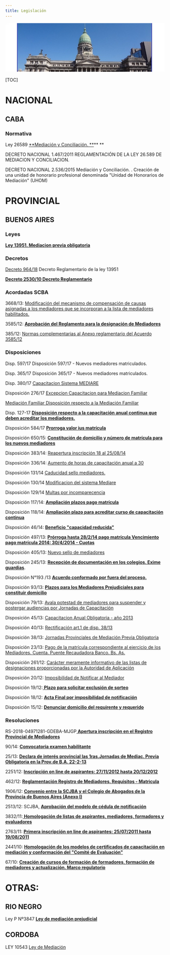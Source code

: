 ```yaml
---
title: Legislación
---
```

![null](/images/uploads/congreso.jpg)

\[TOC]

# NACIONAL

## CABA

### Normativa

Ley 26589 [**Mediación y Conciliación. **](/legislacion/ley-26589-mediacion-y-conciliacion/index.html)\*\* \*\*

DECRETO NACIONAL 1.467/2011 REGLAMENTACIÓN DE LA LEY 26.589 DE MEDIACION Y CONCILIACION.

DECRETO NACIONAL 2.536/2015 Mediación y Conciliación. . Creación de una unidad de honorario profesional denominada "Unidad de Honorarios de Mediación" (UHOM)

# PROVINCIAL

## **BUENOS AIRES**

### Leyes

[**Ley 13951. Mediacion previa obligatoria**](/legislacion/legislacion/l-13951.html)

### Decretos

[Decreto 964/18](/legislacion/decreto-964-2018-reglamentario-ley-13-951-mediación-modificatorio-del-decreto-2530-10) Decreto Reglamentario de la ley 13951

[**Decreto 2530/10 Decreto Reglamentario**](http://www.gob.gba.gov.ar/legislacion/legislacion/10-2530.html)



### Acordadas SCBA

3668/13: [Modificación del mecanismo de compensación de causas asignadas a los mediadores que se incorporan a la lista de mediadores  habilitados.](/legislacion/366813)

3585/12: [**Aprobación del Reglamento para la designación de Mediadores**](/legislacion/358512)

 385/12:  [Normas complementarias al Anexo reglamentario del Acuerdo 3585/12](/legislacion/38512)

### Disposiciones

 Disp. 597/17	Disposición 597/17 - Nuevos mediadores matriculados.	 

Disp. 365/17	Disposición 365/17 - Nuevos mediadores matriculados.	 

Disp. 380/17	[Capacitacion Sistema MEDIARE	 ](http://www.mediaciones-ba.org.ar/documentos/disposiciones/CAPACITACION_MEDIARE.pdf)

Disposición 276/17 [Excepcion Capacitacion para Mediacion Familiar](http://www.mediaciones-ba.org.ar/documentos/disposiciones/Disp-276-17.pdf)	

[Mediación Familiar	Disposición respecto a la Mediación Familiar	 ](http://www.mediaciones-ba.org.ar/documentos/disposiciones/MEDIACION%20FAMILIAR_3.pdf)

Disp. 127-17	[**Disposición respecto a la capacitación anual continua que deben acreditar los mediadores.**](http://www.mediaciones-ba.org.ar/documentos/disposiciones/127-07.pdf)

Disposición 584/17 [**Prorroga valor ius matrícula**](/legislacion/disp-584-17-prorroga-valor-ius/index.html)

Disposición 650/15: [**Constitución de domicilio y número de matrícula para los nuevos mediadores**](/legislacion/65015)

Disposición 383/14: [Reapertura inscripción 18 al 25/08/14](/legislacion/38314)

Disposición 336/14: [Aumento de horas de capacitación anual a 30](/legislacion/33614)

Disposición 131/14 [Caducidad sello mediadores.](/legislacion/13114) 

Disposición 130/14 [Modificacion del sistema Mediare](http://www.mediaciones-ba.org.ar/documentos/disposiciones/D_21042014_2.pdf)

Disposición 129/14 [Multas por incomparecencia](http://www.casi.com.ar/sites/default/files/DISPOSICION%20129-14-%20MULTA%20POR%20INCOMPARECENCIA.pdf)

Disposición 117/14:  [**Ampliación plazos pago matrícula**](/legislacion/11714/index.html)

Disposición 118/14:  [**Ampliación plazo para acreditar curso de capacitación continua**](/legislacion/11814/index.html)

Disposición 46/14: 	[**Beneficio "capacidad reducida"**](/legislacion/4614)

Disposición 497/13: [**Prórroga hasta 28/2/14 pago matrícula Vencimiento pago matrícula 2014:  30/4/2014 - Cuotas**](/legislacion/49713)

Disposición 405/13: [Nuevo sello de mediadores](/legislacion/40513)

Disposición 245/13: [**Recepción de documentación en los colegios. Exime guardias**](https://sitio-mediadores.netlify.com/legislacion/24513/index.html). 

Disposición N°193 /13 [**Acuerdo conformado por fuera del proceso.** ](/legislacion/acuerdo-conformado-por-fuera-del-proceso)

Disposición 93/13: [**Plazos para los Mediadores Prejudiciales para constituir domicilio**](/legislacion/9313)

Disposición 79/13: [Avala potestad de mediadores para suspender y postergar audiencias por Jornadas de Capacitación](/legislacion/7913)

Disposición 45/13: [Capacitacion  Anual Obligatoria - año 2013](/legislacion/4513)

Disposición 40/13: [Rectificación art.1 de disp. 38/13](/legislacion/4013)

Disposición 38/13: [Jornadas Provinciales de Mediación Previa Obligatoria](/legislacion/3813)

Disposición 23/13: [Pago de la matrícula correspondiente al ejercicio de los Mediadores. Cuenta. Puente Recaudadora Banco. Bs. As.](/legislacion/2313)

Disposición 261/12: [Carácter meramente informativo de las listas de designaciones proporcionadas por la Autoridad de Aplicación](/legislacion/26112)

Disposición 20/12: [Imposibilidad de Notificar al Mediador](/legislacion/2012)

Disposición 19/12:[ **Plazo para solicitar exclusión de sorteo**](/legislacion/1912/index.html)

Disposición 18/12: [**Acta Final por imposibilidad de notificación**](/legislacion/1812/index.html)

Disposición 15/12: [**Denunciar domicilio del requirente y requerido**](/legislacion/1512/index.html)

### Resoluciones

RS-2018-04971281-GDEBA-MJGP[ **Apertura inscripción en el Registro Provincial de Mediadores**](/legislacion/apertura-inscripcion-en-el-registro-provincial-de-mediadores-2018/index.html)

90/14: [**Convocatoria examen habilitante**](/legislacion/9014)

25/13:  [**Declara de interés provincial las 1ras.Jornadas de Mediac. Previa Obligatoria en la Prov.de B.A. 22-2-13**](/legislacion/2513)

2251/12: [**Inscripción on line de aspirantes: 27/11/2012 hasta 20/12/2012**](/legislacion/225112)

462/12:  [**Reglamentación Registro de Mediadores. Requisitos - Matricula**](/legislacion/462)

1906/12: [**Convenio entre la SCJBA y el Colegio de Abogados de la Provincia de Buenos Aires (Anexo I)**](/legislacion/1906/index.html)

2513/12: SCJBA, [**Aprobación del modelo de cédula de notificación**](/legislacion/513)

3832/11:[ **Homologación de listas de aspirantes, mediadores, formadores y evaluadores**](/legislacion/2)

2763/11: [**Primera inscripción on line de aspirantes: 25/07/2011 hasta 19/08/2011**](/legislacion/276311)

2441/10: [**Homologación de los modelos de certificados de capacitación en mediación y conformación del "Comité de Evaluación"**](/legislacion/2441)

67/10:  [**Creación de cursos de formación de formadores, formación de mediadores y actualización. Marco regulatorio**](/legislacion/6710)

# OTRAS:

## **RIO NEGRO**

Ley P Nº3847 [**Ley de mediación prejudicial**](/legislacion/ley-de-mediacion-prejudicial-de-rio-negro/index.html)

## CORDOBA

LEY 10543 [Ley de Mediación](/legislacion/ley-de-mediación-de-cordoba)
